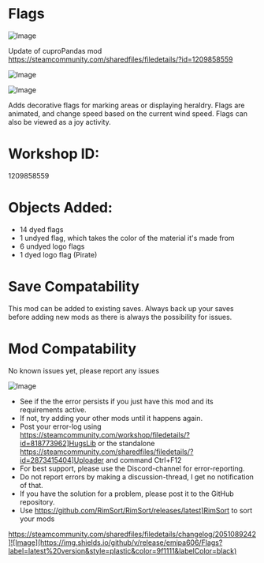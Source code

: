 # Flags

![Image](https://i.imgur.com/buuPQel.png)

Update of cuproPandas mod
https://steamcommunity.com/sharedfiles/filedetails/?id=1209858559

![Image](https://i.imgur.com/pufA0kM.png)

	
![Image](https://i.imgur.com/Z4GOv8H.png)


Adds decorative flags for marking areas or displaying heraldry. Flags are animated, and change speed based on the current wind speed. Flags can also be viewed as a joy activity.

# Workshop ID:

1209858559

# Objects Added:



- 14 dyed flags
- 1 undyed flag, which takes the color of the material it's made from
- 6 undyed logo flags
- 1 dyed logo flag (Pirate)





# Save Compatability

This mod can be added to existing saves.
Always back up your saves before adding new mods as there is always the possibility for issues.

# Mod Compatability

No known issues yet, please report any issues


![Image](https://i.imgur.com/PwoNOj4.png)



-  See if the the error persists if you just have this mod and its requirements active.
-  If not, try adding your other mods until it happens again.
-  Post your error-log using https://steamcommunity.com/workshop/filedetails/?id=818773962]HugsLib or the standalone https://steamcommunity.com/sharedfiles/filedetails/?id=2873415404]Uploader and command Ctrl+F12
-  For best support, please use the Discord-channel for error-reporting.
-  Do not report errors by making a discussion-thread, I get no notification of that.
-  If you have the solution for a problem, please post it to the GitHub repository.
-  Use https://github.com/RimSort/RimSort/releases/latest]RimSort to sort your mods



https://steamcommunity.com/sharedfiles/filedetails/changelog/2051089242]![Image](https://img.shields.io/github/v/release/emipa606/Flags?label=latest%20version&style=plastic&color=9f1111&labelColor=black)

